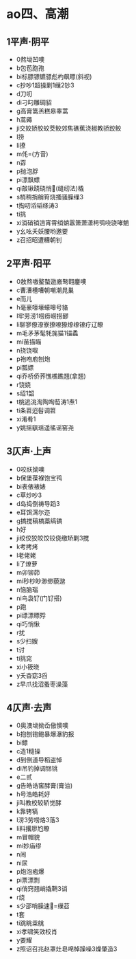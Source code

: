 ﻿# ao四、高潮
## 1平声·阴平
- 0熬坳凹噢
- b包苞胞孢
- bi标膘镖镳骠彪杓飙瞟(斜视)
- c抄吵1超操剿1缫2钞3
- d刀叨
- di刁叼雕碉貂
- g高膏篙羔糕皋睾蒿
- h蒿薅
- ji交姣娇胶蛟茭鲛郊焦礁蕉浇椒教骄跤鲛
- l捞
- li撩
- m𠇔=(方音)
- n孬
- p抛泡脬
- pi漂飘螵
- qi敲锹跷硗悄𰬐(缝纫法)橇
- s梢稍捎艄筲烧搔骚臊缫3
- t掏叨滔韬绦涛3
- ti挑
- xi消硝销逍宵霄绡蛸嚣箫萧潇枵鸮哓骁哮魈
- y幺吆夭妖腰哟邀要
- z召招昭遭糟朝钊
## 2平声·阳平
- 0敖熬嗷鳌螯遨廒骜翱鏖噢
- c曹漕槽嘈朝嘲潮晁巢
- e而儿
- h毫豪嚎壕蠔嗥号貉
- l牢劳涝1唠痨崂捞醪
- li聊寥僚潦寮撩嘹獠燎缭镣疗辽瞭
- m毛矛茅髦牦旄猫1锚蟊
- mi苗描瞄
- n挠饶呶
- p袍咆庖刨炮
- pi瓢嫖
- qi乔桥侨荞憔樵瞧翘(拿翘)
- r饶娆
- s绍1韶
- t桃逃洮淘陶啕萄涛1焘1
- ti条苕迢髫调笤
- xi淆肴1
- y姚摇飖瑶遥徭谣窑尧
## 3仄声·上声
- 0咬祆拗噢
- b保堡葆褓饱宝鸨
- bi表俵裱婊
- c草炒吵3
- d岛捣倒祷导蹈3
- e耳饵洱尔迩
- g搞搅稿槁藁缟镐
- h好
- ji绞佼狡皎饺铰侥缴矫剿3搅
- k考拷烤
- l老佬姥
- li了燎萝
- m卯铆茆
- mi秒杪眇渺缈藐邈
- n恼脑瑙
- ni鸟袅钌(门钌搭) 
- p跑
- pi缥漂瞟殍
- qi巧悄愀
- r扰
- s少扫嫂
- t讨
- ti挑窕
- xi小筱晓
- y夭杳窈3舀
- z早爪找沼蚤枣澡藻
## 4仄声·去声
- 0奥澳坳拗岙傲懊噢
- b抱刨铇鲍暴爆瀑豹报
- bi鳔
- c造1糙操
- d到倒道导稻盗悼
- di吊钓掉调铞铫
- e二贰
- g告皓诰窖酵膏(膏油)
- h号浩皓耗好
- ji叫教校较轿觉酵
- k靠铐犒
- l涝3劳唠烙3落3
- li料撂廖尥瞭
- m冒帽貌
- mi妙庙缪
- n闹
- ni尿
- p炮泡疱爆
- pi票漂剽
- qi俏窍翘峭撬鞘3诮
- r绕
- s少邵哨臊速𢜶=缫苕
- t套
- ti跳眺粜䑬
- xi孝啸笑效校肖
- y要耀
- z照诏召兆赵罩灶皂唣棹躁噪3燥肇造3
